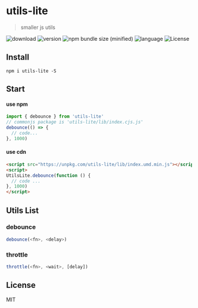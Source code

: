 # utils-lite

> smaller js utils

![download](https://img.shields.io/npm/dm/utils-lite.svg)
![version](https://img.shields.io/npm/v/utils-lite.svg)
![npm bundle size (minified)](https://img.shields.io/bundlephobia/min/utils-lite.svg)
![language](https://img.shields.io/badge/language-javascript-yellow.svg)
![License](https://img.shields.io/badge/license-MIT-000000.svg)

## Install

`npm i utils-lite -S`

## Start

#### use npm

```js
import { debounce } from 'utils-lite'
// commonjs package is 'utils-lite/lib/index.cjs.js'
debounce(() => {
  // code...
}, 1000)
```

#### use cdn 

```html
<script src="https://unpkg.com/utils-lite/lib/index.umd.min.js"></script>
<script>
UtilsLite.debounce(function () {
  // code ...
}, 1000)
</script>
```

## Utils List

### debounce
```js
debounce(<fn>, <delay>)
```

### throttle
```js
throttle(<fn>, <wait>, [delay])
```

## License

MIT
